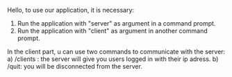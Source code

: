 Hello, to use our application, it is necessary:
1) Run the application with "server" as argument in a command prompt.
2) Run the application with "client" as argument in another command prompt.

In the client part, u can use two commands to communicate with the server:
a) /clients : the server will give you users logged in with their ip adress.
b) /quit: you will be disconnected from the server.
